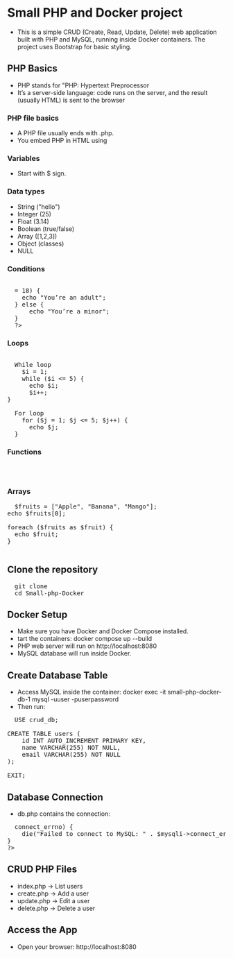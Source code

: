 # Small PHP and Docker project
- This is a simple CRUD (Create, Read, Update, Delete) web application built with PHP and MySQL, running inside Docker containers. The project uses Bootstrap for basic styling.

## PHP Basics
- PHP stands for "PHP: Hypertext Preprocessor
- It’s a server-side language: code runs on the server, and the result (usually HTML) is sent to the browser

### PHP file basics
- A PHP file usually ends with .php.
- You embed PHP in HTML using <?php ... ?>

### Variables
- Start with $ sign.

### Data types
- String ("hello")
- Integer (25)
- Float (3.14)
- Boolean (true/false)
- Array ([1,2,3])
- Object (classes)
- NULL

### Conditions
<pre>  
  <?php
  $age = 18;
  if ($age >= 18) {
    echo "You’re an adult";
  } else {
      echo "You’re a minor";
  }
  ?>
</pre>

### Loops

<pre> 
  While loop
    $i = 1;
    while ($i <= 5) {
      echo $i;
      $i++;
}

  For loop
    for ($j = 1; $j <= 5; $j++) {
      echo $j;
  }
</pre>

### Functions

<pre>
  <?php
  function greet($name) {
    return "Hello, $name!";
  }
    echo greet("Ntanga");
  ?>
  
</pre>

### Arrays

<pre>
  $fruits = ["Apple", "Banana", "Mango"];
echo $fruits[0];

foreach ($fruits as $fruit) {
  echo $fruit;
}

</pre>


## Clone the repository
<pre>
  git clone <your-repo-url>
  cd Small-php-Docker
</pre>

## Docker Setup
- Make sure you have Docker and Docker Compose installed.
- tart the containers: docker compose up --build
- PHP web server will run on http://localhost:8080
- MySQL database will run inside Docker.

## Create Database Table
- Access MySQL inside the container: docker exec -it small-php-docker-db-1 mysql -uuser -puserpassword
- Then run:
<pre>
  USE crud_db;

CREATE TABLE users (
    id INT AUTO_INCREMENT PRIMARY KEY,
    name VARCHAR(255) NOT NULL,
    email VARCHAR(255) NOT NULL
);

EXIT;
</pre>

## Database Connection
- db.php contains the connection:
<pre>
  <?php
$mysqli = new mysqli("db", "user", "userpassword", "crud_db");

if ($mysqli->connect_errno) {
    die("Failed to connect to MySQL: " . $mysqli->connect_error);
}
?>
</pre>

## CRUD PHP Files

- index.php → List users
- create.php → Add a user
- update.php → Edit a user
- delete.php → Delete a user

## Access the App
- Open your browser: http://localhost:8080
  

